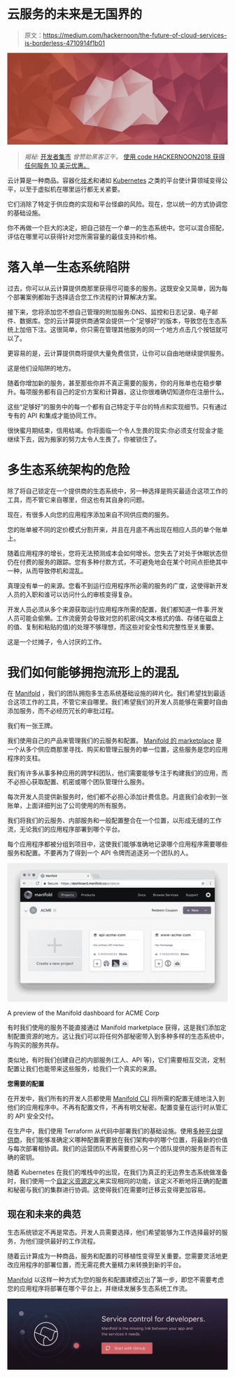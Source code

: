 # 云服务的未来是无国界的

> 原文：<https://medium.com/hackernoon/the-future-of-cloud-services-is-borderless-4710914f1b01>

![](img/7d065d34562f591bb2053d5414646f64.png)

> *揭秘:* [开发者集市](https://goo.gl/BtueKD) *曾赞助黑客正午。* [使用 code HACKERNOON2018 获得任何服务 10 美元优惠。](https://goo.gl/BtueKD)

云计算是一种商品。容器化[技术](https://hackernoon.com/tagged/technology)和诸如 [Kubernetes](https://kubernetes.io) 之类的平台使计算领域变得公平，以至于虚拟机在哪里运行都无关紧要。

它们消除了特定于供应商的实现和平台怪癖的风险。现在，您以统一的方式协调您的基础设施。

你不再做一个巨大的决定，把自己锁在一个单一的生态系统中。您可以混合搭配，评估在哪里可以获得针对您所需容量的最佳支持和价格。

# **落入单一生态系统陷阱**

过去，你可以从云计算提供商那里获得尽可能多的服务。这既安全又简单，因为每个部署案例都始于选择适合您工作流程的计算解决方案。

接下来，您将添加您不想自己管理的附加服务:DNS、监控和日志记录、电子邮件、数据库。您的云计算提供商通常会提供一个“足够好”的版本，导致您在生态系统上加倍下注。这很简单，你只需在管理其他服务的同一个地方点击几个按钮就可以了。

更容易的是，云计算提供商将提供大量免费信贷，让你可以自由地继续提供服务。

这是他们设陷阱的地方。

随着你增加新的服务，甚至那些你并不真正需要的服务，你的月账单也在稳步攀升。每项服务都有自己的定价方案和计算器，这让你很难确切知道你在注册什么。

这些“足够好”的服务中的每一个都有自己特定于平台的特点和实现细节。只有通过专有的 API 和集成才能协同工作。

很快蜜月期结束，信用枯竭。你将面临一个令人生畏的现实:你必须支付现金才能继续下去，因为搬家的努力太令人生畏了。你被锁住了。

# **多生态系统架构的危险**

除了将自己锁定在一个提供商的生态系统中，另一种选择是购买最适合这项工作的工具，而不管它来自哪里，但这也有其自身的问题。

现在，有很多人向您的应用程序添加来自不同供应商的服务。

您的账单被不同的定价模式分割开来，并且在月底不再出现在相应人员的单个账单上。

随着应用程序的增长，您将无法预测成本会如何增长。您失去了对处于休眠状态但仍在付费的服务的跟踪。您有多种付款方式，不可避免地会在某个时间点拒绝其中一种，从而导致停机和混乱。

真理没有单一的来源。您看不到运行应用程序所必需的服务的广度，这使得新开发人员的入职和谁可以访问什么的审核变得复杂。

开发人员必须从多个来源获取运行应用程序所需的配置，我们都知道一件事:开发人员可能会偷懒。工作流疲劳会导致对您的机密(纯文本格式的值、存储在磁盘上的值、复制和粘贴的值)的处理不够理想，而这些对安全性和完整性至关重要。

这是一个烂摊子，令人讨厌的工作。

# **我们如何能够拥抱流形上的混乱**

在 [Manifold](https://goo.gl/BtueKD) ，我们的团队拥抱多生态系统基础设施的碎片化。我们希望找到最适合这项工作的工具，不管它来自哪里。我们希望我们的开发人员能够在需要时自由添加服务，而不必经历冗长的审批过程。

我们有一张王牌。

我们使用自己的产品来管理我们的云服务和配置。 [Manifold 的 marketplace](https://goo.gl/BtueKD) 是一个从多个供应商那里寻找、购买和管理云服务的单一位置，这些服务是您的应用程序的支柱。

我们有许多从事多种应用的跨学科团队，他们需要能够专注于构建我们的应用，而不必担心获取配置、机密或哪个团队管理什么服务。

每次开发人员提供新服务时，他们都不必担心添加计费信息。月底我们会收到一张账单，上面详细列出了公司使用的所有服务。

我们将我们的云服务、内部服务和一般配置整合在一个位置，以形成无缝的工作流，无论我们的应用程序部署到哪个平台。

每个应用程序都被分组到项目中，这使我们能够准确地记录哪个应用程序需要哪些服务和配置。不要再为了得到一个 API 令牌而追逐另一个团队的人。

[![](img/cfe60d2531559f8959675ea9c6e472c6.png)](https://dashboard.manifold.co/register?utm_campaign=hackernoon_jan&utm_source=hackernoon.com&utm_medium=sponsorship&utm_content=screenshot)

A preview of the Manifold dashboard for ACME Corp

有时我们使用的服务不能直接通过 Manifold marketplace 获得，这是我们添加定制配置资源的地方。这让我们可以将任何外部秘密带入到多种多样的生态系统中，与购买的服务共存。

类似地，有时我们创建自己的内部服务(工人、API 等)，它们需要相互交流，定制配置让我们也能带来这些服务，给我们一个真实的来源。

**您需要的配置**

在开发中，我们所有的开发人员都使用 [Manifold CLI](https://blog.manifold.co/manage-your-cloud-services-like-a-developer-with-our-cli-tool-f02c88d9a7fd) 将所需的配置无缝地注入到他们的应用程序中。不再有配置文件，不再有明文秘密。配置变量在运行时从管汇的 API 安全交付。

在生产中，我们使用 Terraform 从代码中部署我们的基础设施。使用[多种平台提供商](http://github.com/manifoldco/terraform-provider-manifold)，我们能够准确定义哪种配置需要放在我们架构中的哪个位置，将最新的价值与每次部署相协调。我们的运营团队不再需要担心另一个团队提供的服务是否有正确的密钥。

随着 Kubernetes 在我们的堆栈中的出现，在我们为真正的无边界生态系统做准备时，我们使用一个[自定义资源定义](http://github.com/manifoldco/kubernetes-credentials)来实现相同的功能，该定义不断地将正确的配置和秘密与我们的集群进行协调。这使得我们在需要时迁移云变得更加容易。

## **现在和未来的典范**

生态系统锁定不再是常态。开发人员需要选择，他们希望能够为工作选择最好的服务，为他们提供最好的工作流程。

随着云计算成为一种商品，服务和配置的可移植性变得至关重要。您需要灵活地更改应用程序的部署位置，而无需花费大量精力来转换到新的平台。

[Manifold](https://goo.gl/BtueKD) 以这样一种方式为您的服务和配置建模迈出了第一步，即您不需要考虑您的应用程序将部署在哪个平台上，并继续发展多生态系统工作流。

[![](img/fd62d36f8305fd5173d26bb590059fac.png)](https://dashboard.manifold.co/register?utm_source=hackernoon.com&utm_medium=sponsorship&utm_campaign=hackernoon_jan&utm_content=content)